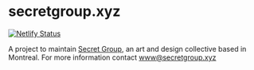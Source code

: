 # secretgroup.xyz

[![Netlify Status](https://api.netlify.com/api/v1/badges/639b04c4-d0b0-4a44-833f-0898ce6b80bf/deploy-status)](https://app.netlify.com/sites/secretgroup/deploys)

A project to maintain [Secret Group](http://secretgroup.xyz), an art and design collective based in Montreal. For more information contact www@secretgroup.xyz
